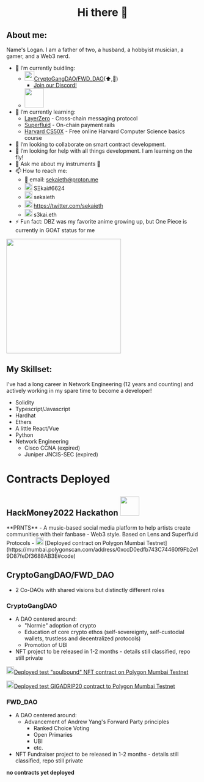 <h1 align="center"> Hi there 👋</h1>

## About me:
Name's Logan.  I am a father of two, a husband, a hobbyist musician, a gamer, and a Web3 nerd.
<br>
- 🔭 I’m currently buidling: 
  - <img src="https://pbs.twimg.com/profile_images/1516251831009259523/IwgHxfOE_400x400.jpg" width=25px>[CryptoGangDAO/FWD_DAO](https://twitter.com/fwd_dao)(⬆️,🚀)
    - [Join our Discord!](https://pbs.twimg.com/profile_images/1516251831009259523/IwgHxfOE_400x400.jpg)
  - [<img src="https://prnts.vercel.app/prnts-logo.svg" width=50px>](https://prnts.vercel.app)
- 🌱 I’m currently learning:
  -   [LayerZero](https://layerzero.network/) - Cross-chain messaging protocol
  -   [Superfluid](https://www.superfluid.finance/home) - On-chain payment rails
  -   [Harvard CS50X](https://cs50.harvard.edu/x/2022/) - Free online Harvard Computer Science basics course
- 👯 I’m looking to collaborate on smart contract development.
- 🤔 I’m looking for help with all things development.  I am learning on the fly!
- 💬 Ask me about my instruments 🎸
- 📫 How to reach me:
  - 📨 email: sekaieth@proton.me
  - <img src="https://discord.com/assets/3437c10597c1526c3dbd98c737c2bcae.svg" width=20px /> SΞkai#6624
  - <img src="https://img.icons8.com/color/344/telegram-app--v1.png" width=20px /> sekaieth
  - <img src="https://img.icons8.com/color/344/twitter--v1.png" width=20px /> https://twitter.com/sekaieth
  - <img src="https://avatars.githubusercontent.com/u/34167658?s=200&v=4" width=20px /> s3kai.eth
- ⚡ Fun fact: DBZ was my favorite anime growing up, but One Piece is currently in GOAT status for me
<img src="https://c.tenor.com/-cdAD8LRCV4AAAAS/luffy-gum-gum-red-roc.gif" width="300" />


## My Skillset:
I've had a long career in Network Engineering (12 years and counting) and actively working in my spare time to become a developer!
<br>
- Solidity
- Typescript/Javascript
- Hardhat
- Ethers
- A little React/Vue
- Python
- Network Engineering
  - Cisco CCNA (expired)
  - Juniper JNCIS-SEC (expired)

# Contracts Deployed
<h2> HackMoney2022 Hackathon 
<img href="https://blockscout.com/xdai/mainnet/tx/0x2d79edfdc88e44afeca95b2fd04917205cb189634dcee4996f22ebd69e19ef6d" 
     src="https://assets.poap.xyz/graph-hack-2022-2022-logo-1654033155359.png" 
     width=50px
     />
 </h2>
**PRNTS**
- A music-based social media platform to help artists create communities with their fanbase - Web3 style.  Based on Lens and Superfluid Protocols
- <img src="https://polygontechnology.notion.site/image/https%3A%2F%2Fs3-us-west-2.amazonaws.com%2Fsecure.notion-static.com%2Fdc0b7b88-a394-42f1-ac03-6e4959b71170%2FMonochrome_White.svg?table=block&id=6bb516b4-9582-4d74-b2de-881dffde06e8&spaceId=51562dc1-1dc5-4484-bf96-2aeac848ae2f&userId=&cache=v2" width=20px /> [Deployed contract on Polygon Mumbai Testnet](https://mumbai.polygonscan.com/address/0xccD0edfb743C74460f9Fb2e19D87feDf3688AB3E#code)

## CryptoGangDAO/FWD_DAO
- 2 Co-DAOs with shared visions but distinctly different roles

### CryptoGangDAO
- A DAO centered around:
  - "Normie" adoption of crypto
  - Education of core crypto ethos (self-sovereignty, self-custodial wallets, trustless and decentralized protocols)
  - Promotion of UBI
- NFT project to be released in 1-2 months - details still classified, repo still private

<img src="https://polygontechnology.notion.site/image/https%3A%2F%2Fs3-us-west-2.amazonaws.com%2Fsecure.notion-static.com%2Fdc0b7b88-a394-42f1-ac03-6e4959b71170%2FMonochrome_White.svg?table=block&id=6bb516b4-9582-4d74-b2de-881dffde06e8&spaceId=51562dc1-1dc5-4484-bf96-2aeac848ae2f&userId=&cache=v2" width=20px />[Deployed test "soulbound" NFT contract on Polygon Mumbai Testnet](https://mumbai.polygonscan.com/address/0xa22bcea2f6FD504B3c5AEe6FeCc71c3e2B40727c#code)

<img src="https://polygontechnology.notion.site/image/https%3A%2F%2Fs3-us-west-2.amazonaws.com%2Fsecure.notion-static.com%2Fdc0b7b88-a394-42f1-ac03-6e4959b71170%2FMonochrome_White.svg?table=block&id=6bb516b4-9582-4d74-b2de-881dffde06e8&spaceId=51562dc1-1dc5-4484-bf96-2aeac848ae2f&userId=&cache=v2" width=20px />[Deployed test GIGADRIP20 contract to Polygon Mumbai Testnet](https://mumbai.polygonscan.com/address/0x8a0cD98703893F426455b06036cef84618D7B5f5#code)

### FWD_DAO
- A DAO centered around:
  - Advancement of Andrew Yang's Forward Party principles
    - Ranked Choice Voting
    - Open Primaries
    - UBI
    - etc.
- NFT Fundraiser project to be released in 1-2 months - details still classified, repo still private

**no contracts yet deployed**
